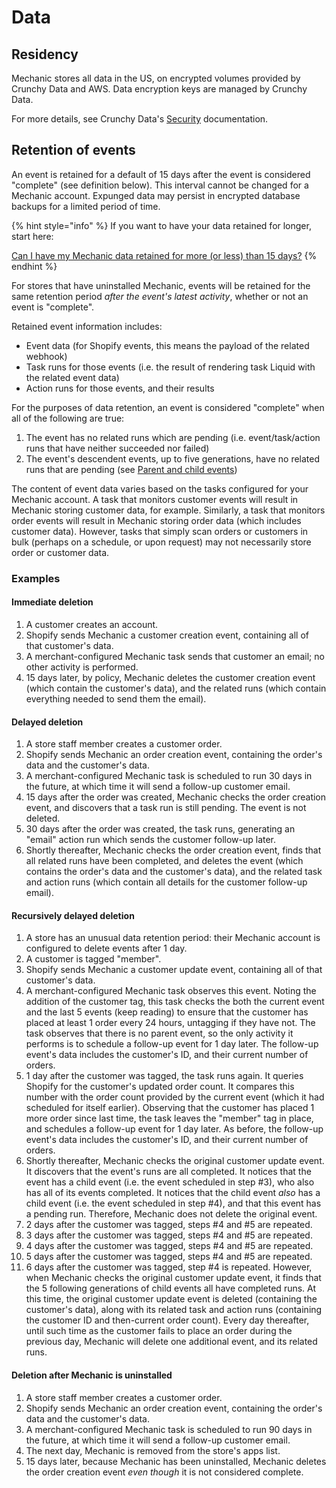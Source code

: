 # Data

## Residency

Mechanic stores all data in the US, on encrypted volumes provided by Crunchy Data and AWS. Data encryption keys are managed by Crunchy Data.

For more details, see Crunchy Data's [Security](https://www.crunchydata.com/security) documentation.

## Retention of events

An event is retained for a default of 15 days after the event is considered "complete" (see definition below). This interval cannot be changed for a Mechanic account. Expunged data may persist in encrypted database backups for a limited period of time.

{% hint style="info" %}
If you want to have your data retained for longer, start here:

[Can I have my Mechanic data retained for more (or less) than 15 days?](../../faq/can-i-have-my-mechanic-data-retained-for-more-or-less-than-15-days.md)
{% endhint %}

For stores that have uninstalled Mechanic, events will be retained for the same retention period _after the event's latest activity_, whether or not an event is "complete".

Retained event information includes:

* Event data (for Shopify events, this means the payload of the related webhook)
* Task runs for those events (i.e. the result of rendering task Liquid with the related event data)
* Action runs for those events, and their results

For the purposes of data retention, an event is considered "complete" when all of the following are true:

1. The event has no related runs which are pending (i.e. event/task/action runs that have neither succeeded nor failed)
2. The event's descendent events, up to five generations, have no related runs that are pending (see [Parent and child events](https://docs.usemechanic.com/article/331-parent-and-child-events))

The content of event data varies based on the tasks configured for your Mechanic account. A task that monitors customer events will result in Mechanic storing customer data, for example. Similarly, a task that monitors order events will result in Mechanic storing order data (which includes customer data). However, tasks that simply scan orders or customers in bulk (perhaps on a schedule, or upon request) may not necessarily store order or customer data.

### Examples

#### Immediate deletion

1. A customer creates an account.
2. Shopify sends Mechanic a customer creation event, containing all of that customer's data.
3. A merchant-configured Mechanic task sends that customer an email; no other activity is performed.
4. 15 days later, by policy, Mechanic deletes the customer creation event (which contain the customer's data), and the related runs (which contain everything needed to send them the email).

#### Delayed deletion

1. A store staff member creates a customer order.
2. Shopify sends Mechanic an order creation event, containing the order's data and the customer's data.
3. A merchant-configured Mechanic task is scheduled to run 30 days in the future, at which time it will send a follow-up customer email.
4. 15 days after the order was created, Mechanic checks the order creation event, and discovers that a task run is still pending. The event is not deleted.
5. 30 days after the order was created, the task runs, generating an "email" action run which sends the customer follow-up later.
6. Shortly thereafter, Mechanic checks the order creation event, finds that all related runs have been completed, and deletes the event (which contains the order's data and the customer's data), and the related task and action runs (which contain all details for the customer follow-up email).

#### Recursively delayed deletion

1. A store has an unusual data retention period: their Mechanic account is configured to delete events after 1 day.
2. A customer is tagged "member".
3. Shopify sends Mechanic a customer update event, containing all of that customer's data.
4. A merchant-configured Mechanic task observes this event. Noting the addition of the customer tag, this task checks the both the current event and the last 5 events (keep reading) to ensure that the customer has placed at least 1 order every 24 hours, untagging if they have not. The task observes that there is no parent event, so the only activity it performs is to schedule a follow-up event for 1 day later. The follow-up event's data includes the customer's ID, and their current number of orders.
5. 1 day after the customer was tagged, the task runs again. It queries Shopify for the customer's updated order count. It compares this number with the order count provided by the current event (which it had scheduled for itself earlier). Observing that the customer has placed 1 more order since last time, the task leaves the "member" tag in place, and schedules a follow-up event for 1 day later. As before, the follow-up event's data includes the customer's ID, and their current number of orders.
6. Shortly thereafter, Mechanic checks the original customer update event. It discovers that the event's runs are all completed. It notices that the event has a child event (i.e. the event scheduled in step #3), who also has all of its events completed. It notices that the child event _also_ has a child event (i.e. the event scheduled in step #4), and that this event has a pending run. Therefore, Mechanic does not delete the original event.
7. 2 days after the customer was tagged, steps #4 and #5 are repeated.
8. 3 days after the customer was tagged, steps #4 and #5 are repeated.
9. 4 days after the customer was tagged, steps #4 and #5 are repeated.
10. 5 days after the customer was tagged, steps #4 and #5 are repeated.
11. 6 days after the customer was tagged, step #4 is repeated. However, when Mechanic checks the original customer update event, it finds that the 5 following generations of child events all have completed runs. At this time, the original customer update event is deleted (containing the customer's data), along with its related task and action runs (containing the customer ID and then-current order count). Every day thereafter, until such time as the customer fails to place an order during the previous day, Mechanic will delete one additional event, and its related runs.

#### Deletion after Mechanic is uninstalled

1. A store staff member creates a customer order.
2. Shopify sends Mechanic an order creation event, containing the order's data and the customer's data.
3. A merchant-configured Mechanic task is scheduled to run 90 days in the future, at which time it will send a follow-up customer email.
4. The next day, Mechanic is removed from the store's apps list.
5. 15 days later, because Mechanic has been uninstalled, Mechanic deletes the order creation event _even though_ it is not considered complete.
